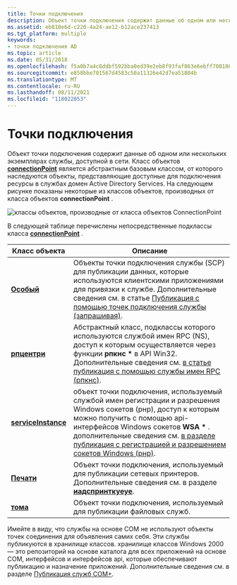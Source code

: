 ```yaml
---
title: Точки подключения
description: Объект точки подключения содержит данные об одном или нескольких экземплярах службы, доступной в сети.
ms.assetid: eb810e6d-c220-4a24-ae12-b12ace237413
ms.tgt_platform: multiple
keywords:
- точки подключения AD
ms.topic: article
ms.date: 05/31/2018
ms.openlocfilehash: f5a0b7a4c8ddbf592bba0ed39e2eb8f93faf863e6ebff7081865466b6522c98d
ms.sourcegitcommit: e858bbe701567d4583c50a11326e42d7ea51804b
ms.translationtype: MT
ms.contentlocale: ru-RU
ms.lasthandoff: 08/11/2021
ms.locfileid: "118022053"
---
```

# <a name="connection-points"></a>Точки подключения

Объект точки подключения содержит данные об одном или нескольких экземплярах службы, доступной в сети. Класс объектов [**connectionPoint**](/windows/desktop/ADSchema/c-connectionpoint) является абстрактным базовым классом, от которого наследуются объекты, представляющие доступные для подключения ресурсы в службах домен Active Directory Services. На следующем рисунке показаны некоторые из классов объектов, производных от класса объектов **connectionPoint** .

![классы объектов, производные от класса объектов ConnectionPoint](images/connection-points.png)

В следующей таблице перечислены непосредственные подклассы класса [**connectionPoint**](/windows/desktop/ADSchema/c-connectionpoint) .



| Класс объекта                                                    | Описание                                                                                                                                                                                                                                                                                                              |
|-----------------------------------------------------------------|--------------------------------------------------------------------------------------------------------------------------------------------------------------------------------------------------------------------------------------------------------------------------------------------------------------------------|
| [**Особый**](/windows/desktop/ADSchema/c-serviceconnectionpoint) | Объекты точки подключения службы (SCP) для публикации данных, которые используются клиентскими приложениями для привязки к службе. Дополнительные сведения см. в статье [Публикация с помощью точек подключения службы (запрашивая)](publishing-with-service-connection-points.md).                                                                               |
| [**рпцентри**](/windows/desktop/ADSchema/c-rpcentry)                             | Абстрактный класс, подклассы которого используются службой имен RPC (NS), доступ к которым осуществляется через функции **рпкнс \*** в API Win32. Дополнительные сведения см. [в статье публикация с помощью службы имен RPC (рпкнс)](publishing-with-the-rpc-name-service-rpcns.md).                                                          |
| [**serviceInstance**](/windows/desktop/ADSchema/c-serviceinstance)               | объект точки подключения, используемый службой имен регистрации и разрешения Windows сокетов (рнр), доступ к которым можно получить с помощью api-интерфейсов Windows сокетов **WSA \*** . дополнительные сведения см. [в разделе публикация с регистрацией и разрешением сокетов Windows (рнр)](publishing-with-windows-sockets-registration-and-resolution.md). |
| [**Печати**](/windows/desktop/ADSchema/c-printqueue)                         | Объект точки подключения, используемый для публикации сетевых принтеров. Дополнительные сведения см. в разделе [**иадспринткуеуе**](/windows/desktop/api/iads/nn-iads-iadsprintqueue).                                                                                                                                                                                           |
| [**тома**](/windows/desktop/ADSchema/c-volume)                                 | Объект точки подключения, используемый для публикации файловых служб.                                                                                                                                                                                                                                                                   |



 

Имейте в виду, что службы на основе COM не используют объекты точек соединения для объявления самих себя. Эти службы публикуются в хранилище классов. хранилище классов Windows 2000 — это репозиторий на основе каталога для всех приложений на основе COM, интерфейсов и интерфейсов api, которые обеспечивают публикацию и назначение приложений. Дополнительные сведения см. в разделе [Публикация служб COM+](publishing-com-services.md).

 

 